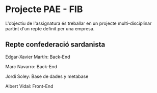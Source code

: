 # Projecte PAE - FIB
L'objectiu de l'assignatura és treballar en un projecte multi-disciplinar partint d'un repte definit per una empresa.

## Repte confederació sardanista 

Edgar-Xavier Martín: Back-End 

Marc Navarro: Back-End

Jordi Soley: Base de dades y metabase

Albert Vidal: Front-End
